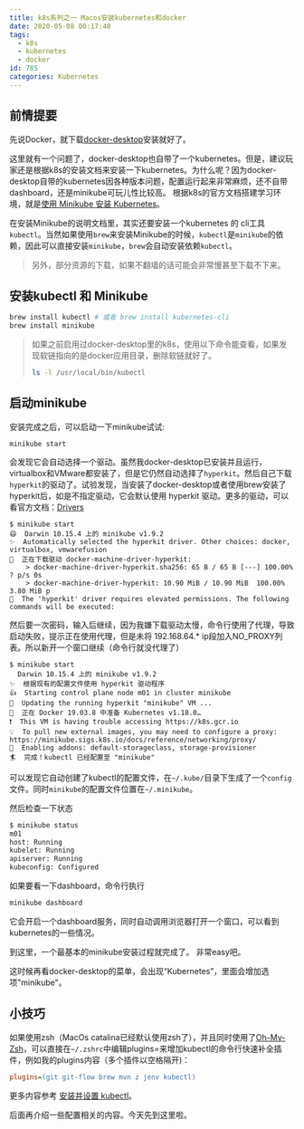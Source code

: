 ```yaml
---
title: k8s系列之一 Macos安装kubernetes和docker
date: 2020-05-08 00:17:40
tags: 
  - k8s
  - kubernetes
  - docker
id: 785
categories: Kubernetes
---
```


## 前情提要

先说Docker，就下载[docker-desktop](https://www.docker.com/products/docker-desktop)安装就好了。

这里就有一个问题了，docker-desktop也自带了一个kubernetes。但是，建议玩家还是根据k8s的安装文档来安装一下kubernetes。为什么呢？因为docker-desktop自带的kubernetes因各种版本问题，配置运行起来非常麻烦，还不自带dashboard，还是minikube可玩儿性比较高。 根据k8s的官方文档搭建学习环境，就是[使用 Minikube 安装 Kubernetes](https://kubernetes.io/zh/docs/setup/learning-environment/minikube/)。


在安装Minikube的说明文档里，其实还要安装一个kubernetes 的 cli工具`kubectl`。当然如果使用`brew`来安装Minikube的时候，`kubectl`是`minikube`的依赖，因此可以直接安装`minikube`，`brew`会自动安装依赖`kubectl`。

> 另外，部分资源的下载，如果不翻墙的话可能会非常慢甚至下载不下来。

## 安装kubectl 和 Minikube

```bash
brew install kubectl # 或者 brew install kubernetes-cli
brew install minikube
```

<!--more-->
> 如果之前启用过docker-desktop里的k8s，使用以下命令能查看，如果发现软链指向的是docker应用目录，删除软链就好了。
>
> ```bash
> ls -l /usr/local/bin/kubectl
> ```

## 启动minikube

安装完成之后，可以启动一下minikube试试:

```
minikube start
```

会发现它会自动选择一个驱动。虽然我docker-desktop已安装并且运行，virtualbox和VMware都安装了，但是它仍然自动选择了`hyperkit`。然后自己下载`hyperkit`的驱动了。试验发现，当安装了docker-desktop或者使用brew安装了hyperkit后，如是不指定驱动，它会默认使用 hyperkit 驱动。更多的驱动，可以看官方文档：[Drivers](https://minikube.sigs.k8s.io/docs/drivers/)

```
$ minikube start
😄  Darwin 10.15.4 上的 minikube v1.9.2
✨  Automatically selected the hyperkit driver. Other choices: docker, virtualbox, vmwarefusion
💾  正在下载驱动 docker-machine-driver-hyperkit:
    > docker-machine-driver-hyperkit.sha256: 65 B / 65 B [---] 100.00% ? p/s 0s
    > docker-machine-driver-hyperkit: 10.90 MiB / 10.90 MiB  100.00% 3.80 MiB p
🔑  The 'hyperkit' driver requires elevated permissions. The following commands will be executed:
```

然后要一次密码，输入后继续，因为我嫌下载驱动太慢，命令行使用了代理，导致启动失败，提示正在使用代理，但是未将 192.168.64.* ip段加入NO_PROXY列表。所以新开一个窗口继续（命令行就没代理了）

```
$ minikube start
  Darwin 10.15.4 上的 minikube v1.9.2
✨  根据现有的配置文件使用 hyperkit 驱动程序
👍  Starting control plane node m01 in cluster minikube
🏃  Updating the running hyperkit "minikube" VM ...
🐳  正在 Docker 19.03.8 中准备 Kubernetes v1.18.0…
❗  This VM is having trouble accessing https://k8s.gcr.io
💡  To pull new external images, you may need to configure a proxy: https://minikube.sigs.k8s.io/docs/reference/networking/proxy/
🌟  Enabling addons: default-storageclass, storage-provisioner
🏄  完成！kubectl 已经配置至 "minikube"
```

可以发现它自动创建了kubectl的配置文件，在`~/.kube/`目录下生成了一个`config`文件。同时`minikube`的配置文件位置在`~/.minikube`。

然后检查一下状态

```bash
$ minikube status
m01
host: Running
kubelet: Running
apiserver: Running
kubeconfig: Configured
```

如果要看一下dashboard，命令行执行

```bash
minikube dashboard
```

它会开启一个dashboard服务，同时自动调用浏览器打开一个窗口，可以看到kubernetes的一些情况。

到这里，一个最基本的minikube安装过程就完成了。 非常easy吧。

这时候再看docker-desktop的菜单，会出现“Kubernetes”，里面会增加选项"minikube"。

## 小技巧

如果使用zsh（MacOs catalina已经默认使用zsh了），并且同时使用了[Oh-My-Zsh](http://ohmyz.sh/)，可以直接在`~/.zshrc`中编辑plugins=来增加kubectl的命令行快速补全插件，例如我的plugins内容（多个插件以空格隔开)：

```ini
plugins=(git git-flow brew mvn z jenv kubectl)
```

更多内容参考 [安装并设置 kubectl](https://kubernetes.io/zh/docs/tasks/tools/install-kubectl/)。

后面再介绍一些配置相关的内容。今天先到这里啦。